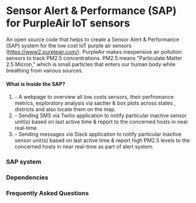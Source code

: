 # Sensor Alert & Performance (SAP) for PurpleAir IoT sensors

An open source code that helps to create a Sensor Alert & Performance (SAP) system for the low cost IoT purple air sensors (https://www2.purpleair.com/). PurpleAir makes inexpensive air pollution sensors to track PM2.5 concentrations. PM2.5 means "Particulate Matter 2.5 Micron," which is small particles that enters our human body while breathing from vairous sources.

#### What is Inside the SAP? 
1. <filename> - A webpage to overview all low costs sensors, their perfromance metrics, exploratory analysis via sactter & box plots across states , districts and also locate them on the map. 
2. <filename> - Sending SMS via Twilio application to notify particular inactive sensor unit(s) based on last active time & report to the concerned hosts in near real-time.
3. <filename> - Sending messages via Slack application to notify particular inactive sensor unit(s) based on last active time & report high PM2.5 levels to the concerned hosts in near real-time as part of alert system.

### SAP system



### Dependencies





### Frequently Asked Questions

